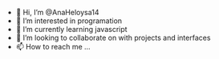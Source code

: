 - 👋 Hi, I’m @AnaHeloysa14
- 👀 I’m interested in programation
- 🌱 I’m currently learning javascript
- 💞️ I’m looking to collaborate on with projects and interfaces
- 📫 How to reach me ...

<!---
AnaHeloysa14/AnaHeloysa14 is a ✨ special ✨ repository because its `README.md` (this file) appears on your GitHub profile.
You can click the Preview link to take a look at your changes.
--->
